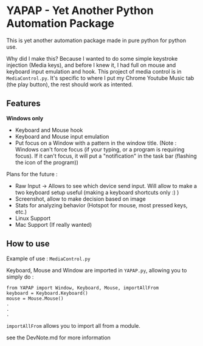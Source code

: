 # YAPAP - Yet Another Python Automation Package

This is yet another automation package made in pure python for python use.

Why did I make this? Because I wanted to do some simple keystroke injection (Media keys), and before I knew it, I had full on mouse and keyboard input emulation and hook.
This project of media control is in `MediaControl.py`. It's specific to where I put my Chrome Youtube Music tab (the play button), the rest should work as intented.

## Features
**Windows only**
- Keyboard and Mouse hook
- Keyboard and Mouse input emulation
- Put focus on a Window with a pattern in the window title. (Note : Windows can't force focus (if your typing, or a program is requiring focus). If it can't focus, it will put a "notification" in the task bar (flashing the icon of the program))

Plans for the future :
- Raw Input -> Allows to see which device send input. Will allow to make a two keyboard setup useful (making a keyboard shortcuts only :) )
- Screenshot, allow to make decision based on image
- Stats for analyzing behavior (Hotspot for mouse, most pressed keys, etc.)
- Linux Support
- Mac Support (If really wanted)

## How to use
Example of use : `MediaControl.py`

Keyboard, Mouse and Window are imported in `YAPAP.py`, allowing you to simply do :
```
from YAPAP import Window, Keyboard, Mouse, importAllFrom
keyboard = Keyboard.Keyboard()
mouse = Mouse.Mouse()
.
.
.
```
`importAllFrom` allows you to import all from a module.

see the DevNote.md for more information
